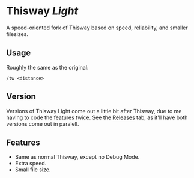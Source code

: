 # Thisway _Light_
A speed-oriented fork of Thisway based on speed, reliability, and smaller filesizes.

## Usage
Roughly the same as the original:
```
/tw <distance>
```

## Version
Versions of Thisway Light come out a little bit after Thisway, due to me having to code the features twice. See the [Releases](https://github.com/Toydotgame/Thisway/releases) tab, as it'll have both versions come out in paralell.

## Features
* Same as normal Thisway, except no Debug Mode.
* Extra speed.
* Small file size.
